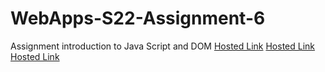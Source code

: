 # WebApps-S22-Assignment-6
Assignment introduction to Java Script and DOM
[Hosted Link](https://44-563-web-apps-s22.github.io/webapps-s22-assignment-6-rppnaidu/president.html)
[Hosted Link](https://44-563-web-apps-s22.github.io/webapps-s22-assignment-6-rppnaidu/tips.html)
[Hosted Link](https://44-563-web-apps-s22.github.io/webapps-s22-assignment-6-rppnaidu/computer.html)